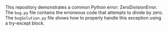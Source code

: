 This repository demonstrates a common Python error: ZeroDivisionError. The `bug.py` file contains the erroneous code that attempts to divide by zero.  The `bugSolution.py` file shows how to properly handle this exception using a try-except block.
